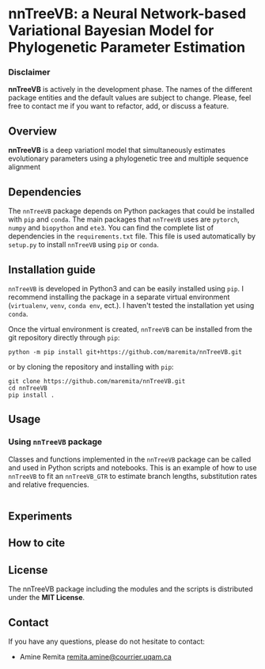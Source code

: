 # nnTreeVB: a Neural Network-based Variational Bayesian Model for Phylogenetic Parameter Estimation

### Disclaimer
**nnTreeVB** is actively in the development phase. The names of the different package entities and the default values are subject to change.
Please, feel free to contact me if you want to refactor, add, or discuss a feature.

## Overview
**nnTreeVB** is a deep variationl model that simultaneously estimates evolutionary parameters using a phylogenetic tree and multiple sequence alignment

## Dependencies
The `nnTreeVB` package depends on Python packages that could be installed with `pip` and `conda`.
The main packages that `nnTreeVB` uses are `pytorch`, `numpy` and `biopython` and `ete3`. 
You can find the complete list of dependencies in the `requirements.txt` file. 
This file is used automatically by `setup.py` to install `nnTreeVB` using `pip` or `conda`.


## Installation guide
`nnTreeVB` is developed in Python3 and can be easily installed using `pip`. I recommend installing the package in a separate virtual environment (`virtualenv`, `venv`, `conda env`, ect.). 
I haven't tested the installation yet using `conda`.

Once the virtual environment is created, `nnTreeVB` can be installed from the git repository directly through `pip`:
```
python -m pip install git+https://github.com/maremita/nnTreeVB.git
```
or by cloning the repository  and installing with `pip`:
```
git clone https://github.com/maremita/nnTreeVB.git
cd nnTreeVB
pip install .
```

## Usage

### Using `nnTreeVB` package
Classes and functions implemented in the `nnTreeVB` package can be called and used in Python scripts and notebooks.
This is an example of how to use `nnTreeVB` to fit an `nnTreeVB_GTR` to estimate branch lengths, substitution rates and relative frequencies.

```python


```

## Experiments


## How to cite


## License
The nnTreeVB package including the modules and the scripts is distributed under the **MIT License**.


## Contact
If you have any questions, please do not hesitate to contact:
- Amine Remita <remita.amine@courrier.uqam.ca>
